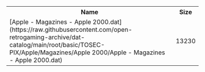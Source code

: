 <table>
<tr><th>Name</th><th>Size</th></tr>
<tr><td>
[Apple - Magazines - Apple 2000.dat](https://raw.githubusercontent.com/open-retrogaming-archive/dat-catalog/main/root/basic/TOSEC-PIX/Apple/Magazines/Apple 2000/Apple - Magazines - Apple 2000.dat)
</td><td>13230</td></tr>
</table>

